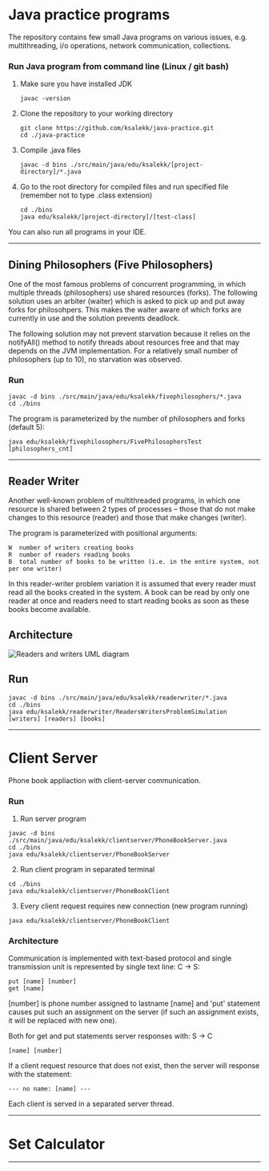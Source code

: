 # Java practice programs
The repository contains few small Java programs on various issues, e.g. multithreading, i/o operations, network communication, collections.

### Run Java program from command line (Linux / git bash)
1. Make sure you have installed JDK
   ```
   javac -version
   ```
2. Clone the repository to your working directory
   ```
   git clone https://github.com/ksalekk/java-practice.git
   cd ./java-practice
   ```
3. Compile .java files
   ```
   javac -d bins ./src/main/java/edu/ksalekk/[project-directory]/*.java
   ```
4. Go to the root directory for compiled files and run specified file (remember not to type .class extension)
   ```
   cd ./bins
   java edu/ksalekk/[project-directory]/[test-class]
   ```

You can also run all programs in your IDE.
***

## Dining Philosophers (Five Philosophers)
One of the most famous problems of concurrent programming, in which multiple threads (philosophers) use shared resources (forks). The following solution uses an arbiter (waiter) which is asked to pick up and put away forks for philosohpers. This makes the waiter aware of which forks are currently in use and the solution prevents deadlock.

The following solution may not prevent starvation because it relies on the notifyAll() method to notify threads about resources free and that may depends on the JVM implementation. For a relatively small number of philosophers (up to 10), no starvation was observed.

### Run
```
javac -d bins ./src/main/java/edu/ksalekk/fivephilosophers/*.java
cd ./bins
```
The program is parameterized by the number of philosophers and forks (default 5):
```
java edu/ksalekk/fivephilosophers/FivePhilosophersTest [philosophers_cnt]
```
***


## Reader Writer
Another well-known problem of multithreaded programs, in which one resource is shared between 2 types of processes – those that do not make changes to this resource (reader) and those that make changes (writer).

The program is parameterized with positional arguments:
```
W  number of writers creating books
R  number of readers reading books 
B  total number of books to be written (i.e. in the entire system, not per one writer)
```

In this reader-writer problem variation it is assumed that every reader must read all the books created in the system. A book can be read by only one reader at once and readers need to start reading books as soon as these books become available.

## Architecture
![Readers and writers UML diagram](./src/main/resources/readers-writers-uml.jpg)

## Run
```
javac -d bins ./src/main/java/edu/ksalekk/readerwriter/*.java
cd ./bins
java edu/ksalekk/readerwriter/ReadersWritersProblemSimulation [writers] [readers] [books]
```
***

# Client Server 
Phone book appliaction with client-server communication. 

### Run
1. Run server program
```
javac -d bins ./src/main/java/edu/ksalekk/clientserver/PhoneBookServer.java
cd ./bins
java edu/ksalekk/clientserver/PhoneBookServer
```
2. Run client program in separated terminal
```
cd ./bins
java edu/ksalekk/clientserver/PhoneBookClient
```
3. Every client request requires new connection (new program running)
```
java edu/ksalekk/clientserver/PhoneBookClient
```

### Architecture
Communication is implemented with text-based protocol and single transmission unit is represented by single text line:
C -> S:
```
put [name] [number]
get [name]
```
[number] is phone number assigned to lastname [name] and 'put' statement causes put such an assignment on the server (if such an assignment exists, it will be replaced with new one).

Both for get and put statements server responses with:
S -> C
```
[name] [number]
```
If a client request resource that does not exist, then the server will response with the statement:
```
--- no name: [name] ---
```
Each client is served in a separated server thread.
***

# Set Calculator
***
